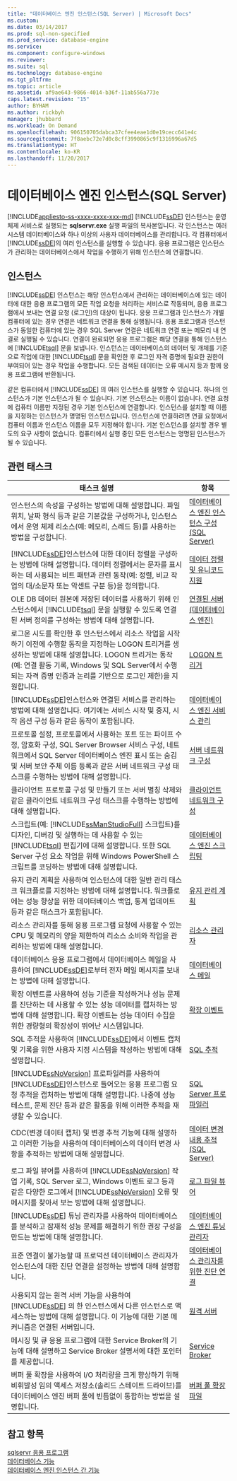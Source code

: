```yaml
---
title: "데이터베이스 엔진 인스턴스(SQL Server) | Microsoft Docs"
ms.custom: 
ms.date: 03/14/2017
ms.prod: sql-non-specified
ms.prod_service: database-engine
ms.service: 
ms.component: configure-windows
ms.reviewer: 
ms.suite: sql
ms.technology: database-engine
ms.tgt_pltfrm: 
ms.topic: article
ms.assetid: af9ae643-9866-4014-b36f-11ab556a773e
caps.latest.revision: "15"
author: BYHAM
ms.author: rickbyh
manager: jhubbard
ms.workload: On Demand
ms.openlocfilehash: 906150705dabca37cfee4eae1d0e19cecc641e4c
ms.sourcegitcommit: 7f8aebc72e7d0c8cff3990865c9f1316996a67d5
ms.translationtype: HT
ms.contentlocale: ko-KR
ms.lasthandoff: 11/20/2017
---
```

# <a name="database-engine-instances-sql-server"></a>데이터베이스 엔진 인스턴스(SQL Server)
[!INCLUDE[appliesto-ss-xxxx-xxxx-xxx-md](../../includes/appliesto-ss-xxxx-xxxx-xxx-md.md)] [!INCLUDE[ssDE](../../includes/ssde-md.md)] 인스턴스는 운영 체제 서비스로 실행되는 **sqlservr.exe** 실행 파일의 복사본입니다. 각 인스턴스는 여러 시스템 데이터베이스와 하나 이상의 사용자 데이터베이스를 관리합니다. 각 컴퓨터에서 [!INCLUDE[ssDE](../../includes/ssde-md.md)]의 여러 인스턴스를 실행할 수 있습니다. 응용 프로그램은 인스턴스가 관리하는 데이터베이스에서 작업을 수행하기 위해 인스턴스에 연결합니다.  
  
## <a name="instances"></a>인스턴스  
 [!INCLUDE[ssDE](../../includes/ssde-md.md)] 인스턴스는 해당 인스턴스에서 관리하는 데이터베이스에 있는 데이터에 대한 응용 프로그램의 모든 작업 요청을 처리하는 서비스로 작동되며, 응용 프로그램에서 보내는 연결 요청 (로그인)의 대상이 됩니다. 응용 프로그램과 인스턴스가 개별 컴퓨터에 있는 경우 연결은 네트워크 연결을 통해 실행됩니다. 응용 프로그램과 인스턴스가 동일한 컴퓨터에 있는 경우 SQL Server 연결은 네트워크 연결 또는 메모리 내 연결로 실행될 수 있습니다. 연결이 완료되면 응용 프로그램은 해당 연결을 통해 인스턴스에 [!INCLUDE[tsql](../../includes/tsql-md.md)] 문을 보냅니다. 인스턴스는 데이터베이스의 데이터 및 개체를 기준으로 작업에 대한 [!INCLUDE[tsql](../../includes/tsql-md.md)] 문을 확인한 후 로그인 자격 증명에 필요한 권한이 부여되어 있는 경우 작업을 수행합니다. 모든 검색된 데이터는 오류 메시지 등과 함께 응용 프로그램에 반환됩니다.  
  
 같은 컴퓨터에서 [!INCLUDE[ssDE](../../includes/ssde-md.md)] 의 여러 인스턴스를 실행할 수 있습니다. 하나의 인스턴스가 기본 인스턴스가 될 수 있습니다. 기본 인스턴스는 이름이 없습니다. 연결 요청에 컴퓨터 이름만 지정된 경우 기본 인스턴스에 연결합니다. 인스턴스를 설치할 때 이름을 지정하는 인스턴스가 명명된 인스턴스입니다. 인스턴스에 연결하려면 연결 요청에서 컴퓨터 이름과 인스턴스 이름을 모두 지정해야 합니다. 기본 인스턴스를 설치할 경우 별도의 요구 사항이 없습니다. 컴퓨터에서 실행 중인 모든 인스턴스는 명명된 인스턴스가 될 수 있습니다.  
  
## <a name="related-tasks"></a>관련 태스크  
  
|태스크 설명|항목|  
|----------------------|-----------|  
|인스턴스의 속성을 구성하는 방법에 대해 설명합니다. 파일 위치, 날짜 형식 등과 같은 기본값을 구성하거나, 인스턴스에서 운영 체제 리소스(예: 메모리, 스레드 등)를 사용하는 방법을 구성합니다.|[데이터베이스 엔진 인스턴스 구성&#40;SQL Server&#41;](../../database-engine/configure-windows/configure-database-engine-instances-sql-server.md)|  
|[!INCLUDE[ssDE](../../includes/ssde-md.md)]인스턴스에 대한 데이터 정렬을 구성하는 방법에 대해 설명합니다. 데이터 정렬에서는 문자를 표시하는 데 사용되는 비트 패턴과 관련 동작(예: 정렬, 비교 작업의 대/소문자 또는 악센트 구분 등)을 정의합니다.|[데이터 정렬 및 유니코드 지원](../../relational-databases/collations/collation-and-unicode-support.md)|  
|OLE DB 데이터 원본에 저장된 데이터를 사용하기 위해 인스턴스에서 [!INCLUDE[tsql](../../includes/tsql-md.md)] 문을 실행할 수 있도록 연결된 서버 정의를 구성하는 방법에 대해 설명합니다.|[연결된 서버&#40;데이터베이스 엔진&#41;](../../relational-databases/linked-servers/linked-servers-database-engine.md)|  
|로그온 시도를 확인한 후 인스턴스에서 리소스 작업을 시작하기 이전에 수행할 동작을 지정하는 LOGON 트리거를 생성하는 방법에 대해 설명합니다. LOGON 트리거는 동작(예: 연결 활동 기록, Windows 및 SQL Server에서 수행되는 자격 증명 인증과 논리를 기반으로 로그인 제한)을 지원합니다.|[LOGON 트리거](../../relational-databases/triggers/logon-triggers.md)|  
|[!INCLUDE[ssDE](../../includes/ssde-md.md)]인스턴스와 연결된 서비스를 관리하는 방법에 대해 설명합니다. 여기에는 서비스 시작 및 중지, 시작 옵션 구성 등과 같은 동작이 포함됩니다.|[데이터베이스 엔진 서비스 관리](../../database-engine/configure-windows/manage-the-database-engine-services.md)|  
|프로토콜 설정, 프로토콜에서 사용하는 포트 또는 파이프 수정, 암호화 구성, SQL Server Browser 서비스 구성, 네트워크에서 SQL Server 데이터베이스 엔진 표시 또는 숨김 및 서버 보안 주체 이름 등록과 같은 서버 네트워크 구성 태스크를 수행하는 방법에 대해 설명합니다.|[서버 네트워크 구성](../../database-engine/configure-windows/server-network-configuration.md)|  
|클라이언트 프로토콜 구성 및 만들기 또는 서버 별칭 삭제와 같은 클라이언트 네트워크 구성 태스크를 수행하는 방법에 대해 설명합니다.|[클라이언트 네트워크 구성](../../database-engine/configure-windows/client-network-configuration.md)|  
|스크립트(예: [!INCLUDE[ssManStudioFull](../../includes/ssmanstudiofull-md.md)] 스크립트)를 디자인, 디버깅 및 실행하는 데 사용할 수 있는 [!INCLUDE[tsql](../../includes/tsql-md.md)] 편집기에 대해 설명합니다. 또한 SQL Server 구성 요소 작업을 위해 Windows PowerShell 스크립트를 코딩하는 방법에 대해 설명합니다.|[데이터베이스 엔진 스크립팅](../../relational-databases/scripting/database-engine-scripting.md)|  
|유지 관리 계획을 사용하여 인스턴스에 대한 일반 관리 태스크 워크플로를 지정하는 방법에 대해 설명합니다. 워크플로에는 성능 향상을 위한 데이터베이스 백업, 통계 업데이트 등과 같은 태스크가 포함됩니다.|[유지 관리 계획](../../relational-databases/maintenance-plans/maintenance-plans.md)|  
|리소스 관리자를 통해 응용 프로그램 요청에 사용할 수 있는 CPU 및 메모리의 양을 제한하여 리소스 소비와 작업을 관리하는 방법에 대해 설명합니다.|[리소스 관리자](../../relational-databases/resource-governor/resource-governor.md)|  
|데이터베이스 응용 프로그램에서 데이터베이스 메일을 사용하여 [!INCLUDE[ssDE](../../includes/ssde-md.md)]로부터 전자 메일 메시지를 보내는 방법에 대해 설명합니다.|[데이터베이스 메일](../../relational-databases/database-mail/database-mail.md)|  
|확장 이벤트를 사용하여 성능 기준을 작성하거나 성능 문제를 진단하는 데 사용할 수 있는 성능 데이터를 캡처하는 방법에 대해 설명합니다. 확장 이벤트는 성능 데이터 수집을 위한 경량형의 확장성이 뛰어난 시스템입니다.|[확장 이벤트](../../relational-databases/extended-events/extended-events.md)|  
|SQL 추적을 사용하여 [!INCLUDE[ssDE](../../includes/ssde-md.md)]에서 이벤트 캡처 및 기록을 위한 사용자 지정 시스템을 작성하는 방법에 대해 설명합니다.|[SQL 추적](../../relational-databases/sql-trace/sql-trace.md)|  
|[!INCLUDE[ssNoVersion](../../includes/ssnoversion-md.md)] 프로파일러를 사용하여 [!INCLUDE[ssDE](../../includes/ssde-md.md)]인스턴스로 들어오는 응용 프로그램 요청 추적을 캡처하는 방법에 대해 설명합니다. 나중에 성능 테스트, 문제 진단 등과 같은 활동을 위해 이러한 추적을 재생할 수 있습니다.|[SQL Server 프로파일러](../../tools/sql-server-profiler/sql-server-profiler.md)|  
|CDC(변경 데이터 캡처) 및 변경 추적 기능에 대해 설명하고 이러한 기능을 사용하여 데이터베이스의 데이터 변경 사항을 추적하는 방법에 대해 설명합니다.|[데이터 변경 내용 추적&#40;SQL Server&#41;](../../relational-databases/track-changes/track-data-changes-sql-server.md)|  
|로그 파일 뷰어를 사용하여 [!INCLUDE[ssNoVersion](../../includes/ssnoversion-md.md)] 작업 기록, SQL Server 로그, Windows 이벤트 로그 등과 같은 다양한 로그에서 [!INCLUDE[ssNoVersion](../../includes/ssnoversion-md.md)] 오류 및 메시지를 찾아서 보는 방법에 대해 설명합니다.|[로그 파일 뷰어](../../relational-databases/logs/log-file-viewer.md)|  
|[!INCLUDE[ssDE](../../includes/ssde-md.md)] 튜닝 관리자를 사용하여 데이터베이스를 분석하고 잠재적 성능 문제를 해결하기 위한 권장 구성을 만드는 방법에 대해 설명합니다.|[데이터베이스 엔진 튜닝 관리자](../../relational-databases/performance/database-engine-tuning-advisor.md)|  
|표준 연결이 불가능할 때 프로덕션 데이터베이스 관리자가 인스턴스에 대한 진단 연결을 설정하는 방법에 대해 설명합니다.|[데이터베이스 관리자를 위한 진단 연결](../../database-engine/configure-windows/diagnostic-connection-for-database-administrators.md)|  
|사용되지 않는 원격 서버 기능을 사용하여 [!INCLUDE[ssDE](../../includes/ssde-md.md)] 의 한 인스턴스에서 다른 인스턴스로 액세스하는 방법에 대해 설명합니다. 이 기능에 대한 기본 메커니즘은 연결된 서버입니다.|[원격 서버](../../database-engine/configure-windows/remote-servers.md)|  
|메시징 및 큐 응용 프로그램에 대한 Service Broker의 기능에 대해 설명하고 Service Broker 설명서에 대한 포인터를 제공합니다.|[Service Broker](../../database-engine/configure-windows/sql-server-service-broker.md)|  
|버퍼 풀 확장을 사용하여 I/O 처리량을 크게 향상하기 위해 비휘발성 임의 액세스 저장소(솔리드 스테이트 드라이브)를 데이터베이스 엔진 버퍼 풀에 빈틈없이 통합하는 방법을 설명합니다.|[버퍼 풀 확장 파일](../../database-engine/configure-windows/buffer-pool-extension.md)|  
  
## <a name="see-also"></a>참고 항목  
 [sqlservr 응용 프로그램](../../tools/sqlservr-application.md)   
 [데이터베이스 기능](../../relational-databases/database-features.md)   
 [데이터베이스 엔진 인스턴스 간 기능](../../relational-databases/database-engine-cross-instance-features.md)  
  
  
